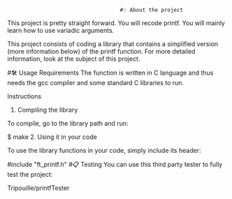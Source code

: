                                         #💡 About the project
This project is pretty straight forward. You will recode printf. You will mainly learn how to use variadic arguments.

This project consists of coding a library that contains a simplified version (more
information below) of the printf function.
For more detailed information, look at the subject of this project.

#🛠️ Usage
Requirements
The function is written in C language and thus needs the gcc compiler and some standard C libraries to run.

Instructions
1. Compiling the library

To compile, go to the library path and run:

$ make
2. Using it in your code

To use the library functions in your code, simply include its header:

#include "ft_printf.h"
#📋 Testing
You can use this third party tester to fully test the project:

Tripouille/printfTester
